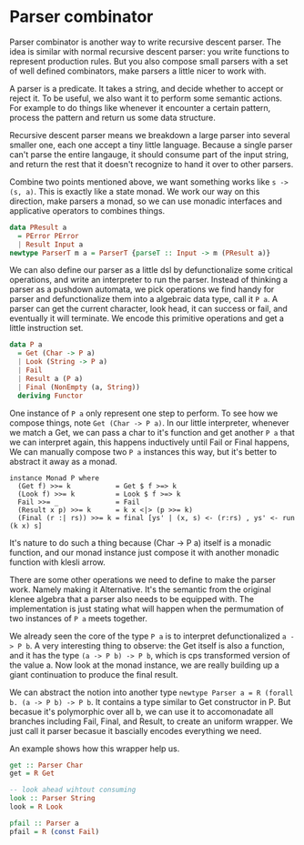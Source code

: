 # Parser combinator

Parser combinator is another way to write recursive descent parser. The idea is similar with normal recursive descent parser: you write functions to represent production rules. But you also compose small parsers with a set of well defined combinators, make parsers a little nicer to work with.

A parser is a predicate. It takes a string, and decide whether to accept or reject it. To be useful, we also want it to perform some semantic actions. For example to do things like whenever it encounter a certain pattern, process the pattern and return us some data structure.

Recursive descent parser means we breakdown a large parser into several smaller one, each one accept a tiny little language. Because a single parser can't parse the entire langauge, it should consume part of the input string, and return the rest that it doesn't recognize to hand it over to other parsers.

Combine two points mentioned above, we want something works like `s -> (s, a)`. This is exactly like a state monad. We work our way on this direction, make parsers a monad, so we can use monadic interfaces and applicative operators to combines things.

```haskell
data PResult a
  = PError PError
  | Result Input a
newtype ParserT m a = ParserT {parseT :: Input -> m (PResult a)}
```

We can also define our parser as a little dsl by defunctionalize some critical operations, and write an interpreter to run the parser. Instead of thinking a parser as a pushdown automata, we pick operations we find handy for parser and defunctionalize them into a algebraic data type, call it `P a`. A parser can get the current character, look head, it can success or fail, and eventually it will terminate. We encode this primitive operations and get a little instruction set.

```haskell
data P a
  = Get (Char -> P a)
  | Look (String -> P a)
  | Fail
  | Result a (P a)
  | Final (NonEmpty (a, String))
  deriving Functor
```

One instance of `P a` only represent one step to perform. To see how we compose things, note `Get (Char -> P a)`. In our little interpreter, whenever we match a Get, we can pass a char to it's function and get another `P a` that we can interpret again, this happens inductively until Fail or Final happens, We can manually compose two `P a` instances this way, but it's better to abstract it away as a monad.

```
instance Monad P where
  (Get f) >>= k           = Get $ f >=> k
  (Look f) >>= k          = Look $ f >=> k
  Fail >>= _              = Fail
  (Result x p) >>= k      = k x <|> (p >>= k)
  (Final (r :| rs)) >>= k = final [ys' | (x, s) <- (r:rs) , ys' <- run (k x) s]
```


It's nature to do such a thing because (Char -> P a) itself is a monadic function, and our monad instance just compose it with another monadic function with klesli arrow.

There are some other operations we need to define to make the parser work. Namely making it Alternative. It's the semantic from the original klenee algebra that a parser also needs to be equipped with. The implementation is just stating what will happen when the permumation of two instances of `P a` meets together.

We already seen the core of the type `P a` is to interpret defunctionalized `a -> P b`. A very interesting thing to observe: the Get itself is also a function, and it has the type `(a -> P b) -> P b`, which is cps transformed version of the value a. Now look at the monad instance, we are really building up a giant continuation to produce the final result.

We can abstract the notion into another type `newtype Parser a = R (forall b. (a -> P b) -> P b`. It contains a type similar to Get constructor in P. But becasue it's polymorphic over all b, we can use it to accomonadate all branches including Fail, Final, and Result, to create an uniform wrapper. We just call it parser becasue it bascially encodes everything we need.

An example shows how this wrapper help us.

```haskell
get :: Parser Char
get = R Get

-- look ahead wihtout consuming
look :: Parser String
look = R Look

pfail :: Parser a
pfail = R (const Fail)
```


